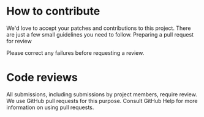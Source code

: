 # How to contribute

We'd love to accept your patches and contributions to this project. There are just a few small guidelines you need to follow.
Preparing a pull request for review

Please correct any failures before requesting a review.

# Code reviews
All submissions, including submissions by project members, require review. We use GitHub pull requests for this purpose. Consult GitHub Help for more information on using pull requests.
